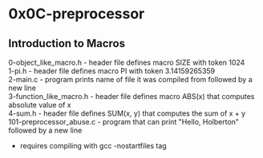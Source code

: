 # 0x0C-preprocessor

## Introduction to Macros

0-object_like_macro.h - header file defines macro SIZE with token 1024  
1-pi.h - header file defines macro PI with token 3.14159265359  
2-main.c - program prints name of file it was compiled from followed by a new line  
3-function_like_macro.h - header file defines macro ABS(x) that computes absolute value of x  
4-sum.h - header file defines SUM(x, y) that computes the sum of x + y  
101-preprocessor_abuse.c - program that can print "Hello, Holberton" followed by a new line  
* requires compiling with gcc -nostartfiles tag
